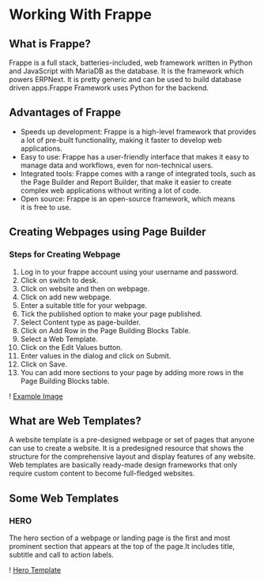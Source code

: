# Working With Frappe
## What is Frappe?
Frappe is a full stack, batteries-included, web framework written in Python and JavaScript with MariaDB as the database. It is the framework which powers ERPNext. It is pretty generic and can be used to build database driven apps.Frappe Framework uses Python for the backend. 

## Advantages of Frappe
- Speeds up development: Frappe is a high-level framework that provides a lot of pre-built functionality, making it faster to develop web applications.
- Easy to use: Frappe has a user-friendly interface that makes it easy to manage data and workflows, even for non-technical users.
- Integrated tools: Frappe comes with a range of integrated tools, such as the Page Builder and Report Builder, that make it easier to create complex web applications without writing a lot of code.
- Open source: Frappe is an open-source framework, which means it is free to use.

## Creating Webpages using Page Builder 
 ###  Steps for Creating Webpage
 1. Log in to your frappe account using your username and password.
 2. Click on switch to desk.
 3. Click on website and then on webpage.
 4. Click on add new webpage.
 5. Enter a suitable title for your webpage.
 6. Tick the published option to make your page published.
 7. Select Content type as page-builder.
 8. Click on Add Row in the Page Building Blocks Table.
 9. Select a Web Template.
 10. Click on the Edit Values button.
 11. Enter values in the dialog and click on Submit.
 12. Click on Save.
 13. You can add more sections to your page by adding more rows in the Page Building Blocks table.

 ! [Example Image](https://github.com/JaspinderKaurWalia26/Files/assets/132120070/4533eec2-020f-4356-8414-d6b8deed8ae0)

 ## What are Web Templates?
 
A website template is a pre-designed webpage or set of pages that anyone can use to create a website. It is a predesigned resource that shows the structure for the comprehensive layout and display features of any website. Web templates are basically ready-made design frameworks that only require custom content to become full-fledged websites.

##   Some Web Templates

### HERO
The hero section of a webpage or landing page is the first and most prominent section that appears at the top of the page.It includes title, subtitle and call to action labels.

! [Hero Template](https://github.com/JaspinderKaurWalia26/Frappe/assets/132120070/39cd2b15-6646-44dd-9ff7-8bfa88d796d0)













